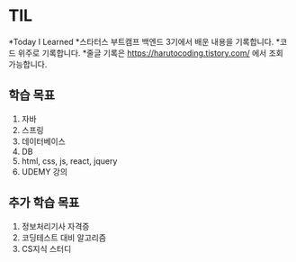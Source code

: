 # TIL
*Today I Learned
*스타터스 부트캠프 백엔드 3기에서 배운 내용을 기록합니다.
*코드 위주로 기록합니다.
*줄글 기록은 https://harutocoding.tistory.com/ 에서 조회 가능합니다.

## 학습 목표
1. 자바
2. 스프링
3. 데이터베이스
4. DB
5. html, css, js, react, jquery
6. UDEMY 강의 

## 추가 학습 목표
1. 정보처리기사 자격증
2. 코딩테스트 대비 알고리즘
3. CS지식 스터디
